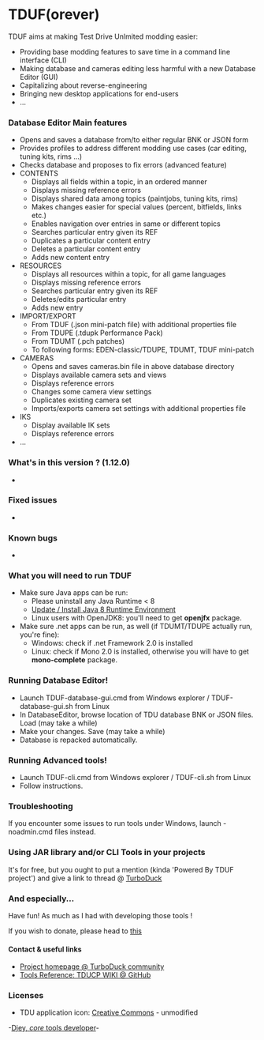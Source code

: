 # TDUF(orever)

TDUF aims at making Test Drive Unlmited modding easier:

* Providing base modding features to save time in a command line interface (CLI)
* Making database and cameras editing less harmful with a new Database Editor (GUI)
* Capitalizing about reverse-engineering
* Bringing new desktop applications for end-users
* ...


### Database Editor Main features
* Opens and saves a database from/to either regular BNK or JSON form
* Provides profiles to address different modding use cases (car editing, tuning kits, rims ...)
* Checks database and proposes to fix errors (advanced feature)
* CONTENTS
    * Displays all fields within a topic, in an ordered manner
    * Displays missing reference errors
    * Displays shared data among topics (paintjobs, tuning kits, rims)
    * Makes changes easier for special values (percent, bitfields, links etc.)
    * Enables navigation over entries in same or different topics
    * Searches particular entry given its REF
    * Duplicates a particular content entry
    * Deletes a particular content entry
    * Adds new content entry
* RESOURCES
    * Displays all resources within a topic, for all game languages
    * Displays missing reference errors
    * Searches particular entry given its REF
    * Deletes/edits particular entry
    * Adds new entry
* IMPORT/EXPORT
    * From TDUF (.json mini-patch file) with additional properties file
    * From TDUPE (.tdupk Performance Pack)
    * From TDUMT (.pch patches)
    * To following forms: EDEN-classic/TDUPE, TDUMT, TDUF mini-patch
* CAMERAS
    * Opens and saves cameras.bin file in above database directory
    * Displays available camera sets and views
    * Displays reference errors
    * Changes some camera view settings
    * Duplicates existing camera set
    * Imports/exports camera set settings with additional properties file
* IKS
    * Display available IK sets
    * Displays reference errors
* ...


### What's in this version ? (1.12.0)
*


### Fixed issues
*


### Known bugs
*


### What you will need to run TDUF
* Make sure Java apps can be run:
    - Please uninstall any Java Runtime < 8
    - [Update / Install Java 8 Runtime Environment](http://www.oracle.com/technetwork/java/javase/downloads/jre8-downloads-2133155.html)
    - Linux users with OpenJDK8: you'll need to get **openjfx** package.
* Make sure .net apps can be run, as well (if TDUMT/TDUPE actually run, you're fine):
    - Windows: check if .net Framework 2.0 is installed
    - Linux: check if Mono 2.0 is installed, otherwise you will have to get **mono-complete** package.


### Running Database Editor!
- Launch TDUF-database-gui.cmd from Windows explorer / TDUF-database-gui.sh from Linux
- In DatabaseEditor, browse location of TDU database BNK or JSON files. Load (may take a while)
- Make your changes. Save (may take a while)
- Database is repacked automatically.


### Running Advanced tools!
- Launch TDUF-cli.cmd from Windows explorer / TDUF-cli.sh from Linux
- Follow instructions.


### Troubleshooting
If you encounter some issues to run tools under Windows, launch -noadmin.cmd files instead.


### Using JAR library and/or CLI Tools in your projects
It's for free, but you ought to put a mention (kinda 'Powered By TDUF project') and give a link to thread @ [TurboDuck](http://forum.turboduck.net/threads/32570-Djey-Discussion-about-new-modding-possibilities)


### And especially...
Have fun! As much as I had with developing those tools !

If you wish to donate, please head to [this](http://bit.ly/13YI3bP)

#### Contact & useful links

* [Project homepage @ TurboDuck community](http://forum.turboduck.net/forums/57-Mod-Tools-Support)
* [Tools Reference: TDUCP WIKI @ GitHub](https://github.com/djey47/tdu-cp/wiki/Tools-reference)


### Licenses

* TDU application icon: [Creative Commons](https://creativecommons.org/licenses/by-nc-nd/4.0/#) - unmodified


-[Djey, *core* tools developer](https://github.com/djey47)-
